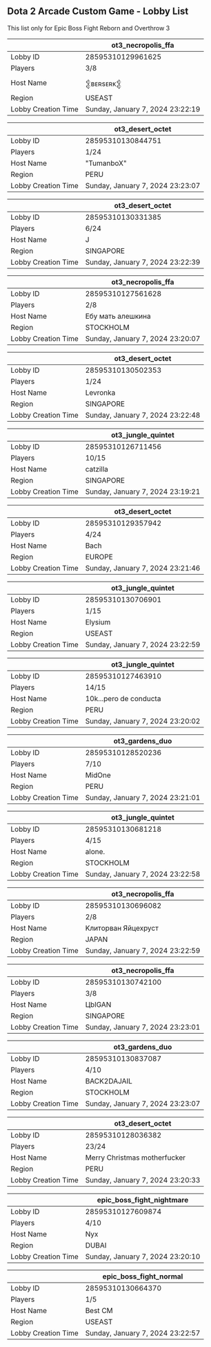 ## Dota 2 Arcade Custom Game - Lobby List

This list only for Epic Boss Fight Reborn and Overthrow 3

|  | ot3_necropolis_ffa |
| ------ | ------ |
| Lobby ID | 28595310129961625 |
| Players | 3/8 |
| Host Name | 𒉭ʙᴇʀsᴇʀᴋ𒉭 |
| Region | USEAST |
| Lobby Creation Time | Sunday, January 7, 2024 23:22:19 |


|  | ot3_desert_octet |
| ------ | ------ |
| Lobby ID | 28595310130844751 |
| Players | 1/24 |
| Host Name | "TumanboX" |
| Region | PERU |
| Lobby Creation Time | Sunday, January 7, 2024 23:23:07 |


|  | ot3_desert_octet |
| ------ | ------ |
| Lobby ID | 28595310130331385 |
| Players | 6/24 |
| Host Name | J |
| Region | SINGAPORE |
| Lobby Creation Time | Sunday, January 7, 2024 23:22:39 |


|  | ot3_necropolis_ffa |
| ------ | ------ |
| Lobby ID | 28595310127561628 |
| Players | 2/8 |
| Host Name | Ебу мать алешкина |
| Region | STOCKHOLM |
| Lobby Creation Time | Sunday, January 7, 2024 23:20:07 |


|  | ot3_desert_octet |
| ------ | ------ |
| Lobby ID | 28595310130502353 |
| Players | 1/24 |
| Host Name | Levronka |
| Region | SINGAPORE |
| Lobby Creation Time | Sunday, January 7, 2024 23:22:48 |


|  | ot3_jungle_quintet |
| ------ | ------ |
| Lobby ID | 28595310126711456 |
| Players | 10/15 |
| Host Name | catzilla |
| Region | SINGAPORE |
| Lobby Creation Time | Sunday, January 7, 2024 23:19:21 |


|  | ot3_desert_octet |
| ------ | ------ |
| Lobby ID | 28595310129357942 |
| Players | 4/24 |
| Host Name | Bach |
| Region | EUROPE |
| Lobby Creation Time | Sunday, January 7, 2024 23:21:46 |


|  | ot3_jungle_quintet |
| ------ | ------ |
| Lobby ID | 28595310130706901 |
| Players | 1/15 |
| Host Name | Elysium |
| Region | USEAST |
| Lobby Creation Time | Sunday, January 7, 2024 23:22:59 |


|  | ot3_jungle_quintet |
| ------ | ------ |
| Lobby ID | 28595310127463910 |
| Players | 14/15 |
| Host Name | 10k...pero de conducta |
| Region | PERU |
| Lobby Creation Time | Sunday, January 7, 2024 23:20:02 |


|  | ot3_gardens_duo |
| ------ | ------ |
| Lobby ID | 28595310128520236 |
| Players | 7/10 |
| Host Name | MidOne |
| Region | PERU |
| Lobby Creation Time | Sunday, January 7, 2024 23:21:01 |


|  | ot3_jungle_quintet |
| ------ | ------ |
| Lobby ID | 28595310130681218 |
| Players | 4/15 |
| Host Name | alone. |
| Region | STOCKHOLM |
| Lobby Creation Time | Sunday, January 7, 2024 23:22:58 |


|  | ot3_necropolis_ffa |
| ------ | ------ |
| Lobby ID | 28595310130696082 |
| Players | 2/8 |
| Host Name | Kлитoрвaн Яйцexpycт |
| Region | JAPAN |
| Lobby Creation Time | Sunday, January 7, 2024 23:22:59 |


|  | ot3_necropolis_ffa |
| ------ | ------ |
| Lobby ID | 28595310130742100 |
| Players | 3/8 |
| Host Name | ЦbIGAN |
| Region | SINGAPORE |
| Lobby Creation Time | Sunday, January 7, 2024 23:23:01 |


|  | ot3_gardens_duo |
| ------ | ------ |
| Lobby ID | 28595310130837087 |
| Players | 4/10 |
| Host Name | BACK2DAJAIL |
| Region | STOCKHOLM |
| Lobby Creation Time | Sunday, January 7, 2024 23:23:07 |


|  | ot3_desert_octet |
| ------ | ------ |
| Lobby ID | 28595310128036382 |
| Players | 23/24 |
| Host Name | Merry Christmas motherfucker |
| Region | PERU |
| Lobby Creation Time | Sunday, January 7, 2024 23:20:33 |


|  | epic_boss_fight_nightmare |
| ------ | ------ |
| Lobby ID | 28595310127609874 |
| Players | 4/10 |
| Host Name | Nyx |
| Region | DUBAI |
| Lobby Creation Time | Sunday, January 7, 2024 23:20:10 |


|  | epic_boss_fight_normal |
| ------ | ------ |
| Lobby ID | 28595310130664370 |
| Players | 1/5 |
| Host Name | Best CM |
| Region | USEAST |
| Lobby Creation Time | Sunday, January 7, 2024 23:22:57 |


